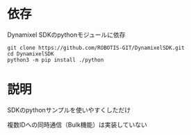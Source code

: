 # 依存
Dynamixel SDKのpythonモジュールに依存
```
git clone https://github.com/ROBOTIS-GIT/DynamixelSDK.git
cd DynamixelSDK
python3 -m pip install ./python
```

# 説明
SDKのpythonサンプルを使いやすくしただけ

複数IDへの同時通信（Bulk機能）は実装していない